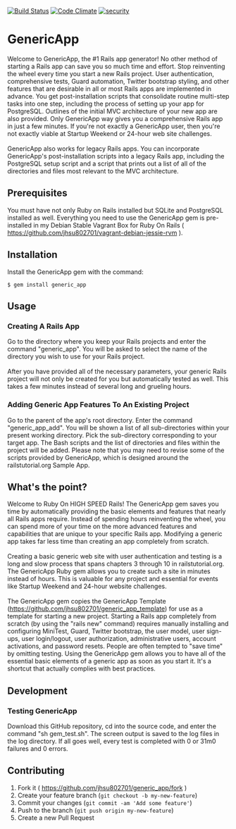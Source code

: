 [![Build Status](https://travis-ci.org/jhsu802701/generic_app.svg?branch=master)](http://travis-ci.org/jhsu802701/generic_app)
[![Code Climate](https://codeclimate.com/github/jhsu802701/generic_app/badges/gpa.svg)](https://codeclimate.com/github/jhsu802701/generic_app)
[![security](https://hakiri.io/github/jhsu802701/generic_app/master.svg)](https://hakiri.io/github/jhsu802701/generic_app/master)

# GenericApp

Welcome to GenericApp, the #1 Rails app generator!  No other method of starting a Rails app can save you so much time and effort.  Stop reinventing the wheel every time you start a new Rails project.  User authentication, comprehensive tests, Guard automation, Twitter bootstrap styling, and other features that are desirable in all or most Rails apps are implemented in advance.  You get post-installation scripts that consolidate routine multi-step tasks into one step, including the process of setting up your app for PostgreSQL.  Outlines of the initial MVC architecture of your new app are also provided.  Only GenericApp way gives you a comprehensive Rails app in just a few minutes.  If you're not exactly a GenericApp user, then you're not exactly viable at Startup Weekend or 24-hour web site challenges.
<br><br>
GenericApp also works for legacy Rails apps.  You can incorporate GenericApp's post-installation scripts into a legacy Rails app, including the PostgreSQL setup script and a script that prints out a list of all of the directories and files most relevant to the MVC architecture.

## Prerequisites

You must have not only Ruby on Rails installed but SQLite and PostgreSQL installed as well.  Everything you need to use the GenericApp gem is pre-installed in my Debian Stable Vagrant Box for Ruby On Rails ( https://github.com/jhsu802701/vagrant-debian-jessie-rvm ).

## Installation

Install the GenericApp gem with the command:

    $ gem install generic_app

## Usage

### Creating A Rails App

Go to the directory where you keep your Rails projects and enter the command "generic_app".  You will be asked to select the name of the directory you wish to use for your Rails project.
<br><br>
After you have provided all of the necessary parameters, your generic Rails project will not only be created for you but automatically tested as well.  This takes a few minutes instead of several long and grueling hours.

### Adding Generic App Features To An Existing Project

Go to the parent of the app's root directory.  Enter the command "generic_app_add".  You will be shown a list of all sub-directories within your present working directory.  Pick the sub-directory corresponding to your target app.  The Bash scripts and the list of directories and files within the project will be added.  Please note that you may need to revise some of the scripts provided by GenericApp, which is designed around the railstutorial.org Sample App.

## What's the point?

Welcome to Ruby On HIGH SPEED Rails!  The GenericApp gem saves you time by automatically providing the basic 
elements and features that nearly all Rails apps require.  Instead of spending hours reinventing the wheel, you 
can spend more of your time on the more advanced features and capabilities that are unique to your specific Rails 
app.  Modifying a generic app takes far less time than creating an app completely from scratch.
<br><br>
Creating a basic generic web site with user authentication and testing is a long and slow process that spans chapters 
3 through 10 in railstutorial.org.  The GenericApp Ruby gem allows you to create such a site in minutes instead of 
hours.  This is valuable for any project and essential for events like Startup Weekend and 24-hour website 
challenges.
<br><br>
The GenericApp gem copies the GenericApp Template (https://github.com/jhsu802701/generic_app_template) for use as a template for starting a new project.  Starting a Rails app completely from scratch (by using the "rails new" command) requires manually installing and configuring MiniTest, Guard, Twitter bootstrap, the user model, user sign-ups, user login/logout, user authorization, administrative users, account activations, and password resets.  People are often tempted to "save time" by omitting testing.  Using the GenericApp gem allows you to have all of the essential basic elements of a generic app as soon as you start it.  It's a shortcut that actually complies with best practices.

## Development

### Testing GenericApp
Download this GitHub repository, cd into the source code, and enter the command "sh gem_test.sh".  The screen output is saved to the log files in the log directory.  If all goes well, every test is completed with 0 or 31m0 failures and 0 errors.

## Contributing

1. Fork it ( https://github.com/jhsu802701/generic_app/fork )
2. Create your feature branch (`git checkout -b my-new-feature`)
3. Commit your changes (`git commit -am 'Add some feature'`)
4. Push to the branch (`git push origin my-new-feature`)
5. Create a new Pull Request
